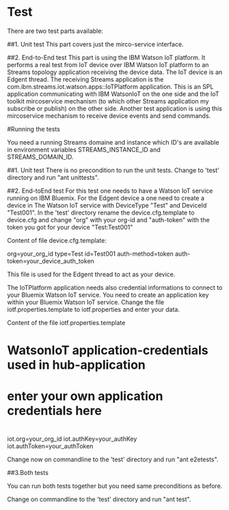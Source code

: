 # Test

There are two test parts available:

##1. Unit test
This part covers just the mirco-service interface.

##2. End-to-End test
This part is using the IBM Watson IoT platform. It performs a real test from IoT device over IBM Watson IoT platform to an Streams topology application receiving the device data.
The IoT device is an Edgent thread. The receiving Streams application is the com.ibm.streams.iot.watson.apps::IoTPlatform application. This is an SPL application communicating with IBM WatsonIoT on the one side and the IoT toolkit mircoservice mechanism (to which other Streams application my subscribe or publish) on the other side. Another test application is using this mircoservice mechanism to receive device events and send commands.



#Running the tests

You need a running Streams domaine and instance which ID's are available in environment variables STREAMS_INSTANCE_ID and STREAMS_DOMAIN_ID.


##1. Unit test
There is no precondition to run the unit tests.
Change to 'test' directory and run "ant unittests".

##2. End-toEnd test
For this test one needs to have a Watson IoT service running on IBM Bluemix. 
For the Edgent device a one need to create a device in The Watson IoT service with DeviceType "Test" and DeviceId "Test001". 
In the 'test' directory rename the device.cfg.template to device.cfg and change "org" with your org-id and "auth-token" with the token you got for your device "Test:Test001"

Content of file device.cfg.template:

org=your_org_id
type=Test
id=Test001
auth-method=token
auth-token=your_device_auth_token

This file is used for the Edgent thread to act as your device.


The IoTPlatform application needs also credential informations to connect to your Bluemix Watson IoT service. You need to create an application key within your Bluemix Watson IoT service.
Change the file iotf.properties.template to iotf.properties and enter your data.

Content of the file iotf.properties.template

# WatsonIoT application-credentials used in hub-application
#
# enter your own application credentials here
#
iot.org=your_org_id
iot.authKey=your_authKey
iot.authToken=your_authToken


Change now on commandline to the 'test' directory and run "ant e2etests".


##3.Both tests

You can run both tests together but you need same preconditions as before.

Change on commandline to the 'test' directory and run "ant test".


